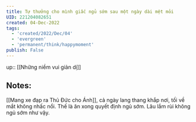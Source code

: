 ```yaml
---
title: Tự thưởng cho mình giấc ngủ sớm sau một ngày dài mệt mỏi
UID: 221204082651
created: 04-Dec-2022
tags:
  - 'created/2022/Dec/04'
  - 'evergreen'
  - 'permanent/think/happymoment'
publish: False
---
```

up:: [[Những niềm vui giản dị]]
## Notes:
[[Mang xe đạp ra Thủ Đức cho Ánh]], cả ngày lang thang khắp nơi, tối về mắt không nhấc nổi. Thế là ăn xong quyết định ngủ sớm. Lâu lắm rùi không ngủ sớm như vậy.

